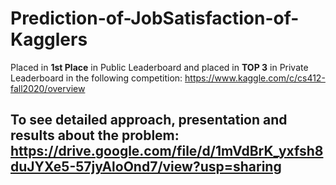 # Prediction-of-JobSatisfaction-of-Kagglers
Placed in **1st Place** in Public Leaderboard and placed in **TOP 3** in Private Leaderboard in the following competition: https://www.kaggle.com/c/cs412-fall2020/overview

## To see detailed approach, presentation and results about the problem: https://drive.google.com/file/d/1mVdBrK_yxfsh8duJYXe5-57jyAloOnd7/view?usp=sharing 


